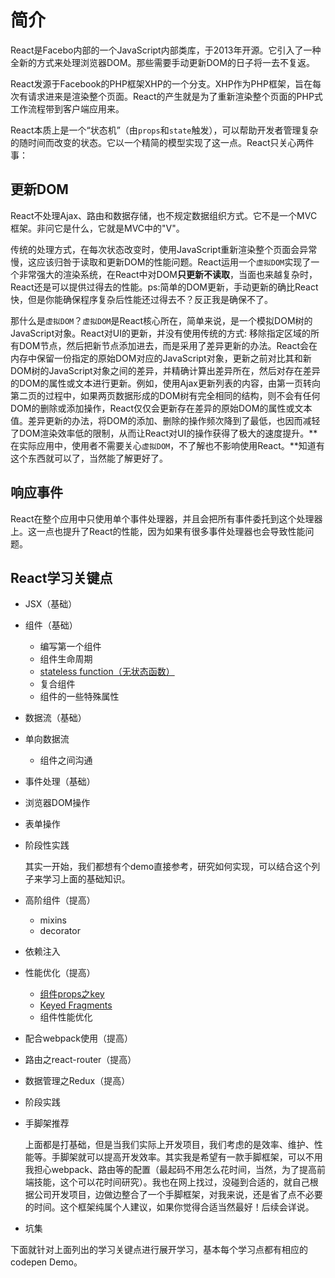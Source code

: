 # 简介

React是Facebo内部的一个JavaScript内部类库，于2013年开源。它引入了一种全新的方式来处理浏览器DOM。那些需要手动更新DOM的日子将一去不复返。

React发源于Facebook的PHP框架XHP的一个分支。XHP作为PHP框架，旨在每次有请求进来是渲染整个页面。React的产生就是为了重新渲染整个页面的PHP式工作流程带到客户端应用来。

React本质上是一个“状态机”（由`props`和`state`触发），可以帮助开发者管理复杂的随时间而改变的状态。它以一个精简的模型实现了这一点。React只关心两件事：

## 更新DOM

React不处理Ajax、路由和数据存储，也不规定数据组织方式。它不是一个MVC框架。非问它是什么，它就是MVC中的"V"。

传统的处理方式，在每次状态改变时，使用JavaScript重新渲染整个页面会异常慢，这应该归咎于读取和更新DOM的性能问题。React运用一个`虚拟DOM`实现了一个非常强大的渲染系统，在React中对DOM**只更新不读取**，当面也来越复杂时，React还是可以提供过得去的性能。ps:简单的DOM更新，手动更新的确比React快，但是你能确保程序复杂后性能还过得去不？反正我是确保不了。

那什么是`虚拟DOM`？`虚拟DOM`是React核心所在，简单来说，是一个模拟DOM树的JavaScript对象。React对UI的更新，并没有使用传统的方式: 移除指定区域的所有DOM节点，然后把新节点添加进去，而是采用了差异更新的办法。React会在内存中保留一份指定的原始DOM对应的JavaScript对象，更新之前对比其和新DOM树的JavaScript对象之间的差异，并精确计算出差异所在，然后对存在差异的DOM的属性或文本进行更新。例如，使用Ajax更新列表的内容，由第一页转向第二页的过程中，如果两页数据形成的DOM树有完全相同的结构，则不会有任何DOM的删除或添加操作，React仅仅会更新存在差异的原始DOM的属性或文本值。差异更新的办法，将DOM的添加、删除的操作频次降到了最低，也因而减轻了DOM渲染效率低的限制，从而让React对UI的操作获得了极大的速度提升。**在实际应用中，使用者不需要关心`虚拟DOM`，不了解也不影响使用React。**知道有这个东西就可以了，当然能了解更好了。

## 响应事件

React在整个应用中只使用单个事件处理器，并且会把所有事件委托到这个处理器上。这一点也提升了React的性能，因为如果有很多事件处理器也会导致性能问题。

## React学习关键点

- JSX（基础）
- 组件（基础）
  - 编写第一个组件
  - 组件生命周期
  - [stateless function（无状态函数）](https://facebook.github.io/react/docs/reusable-components.html#stateless-functions)
  - 复合组件
  - 组件的一些特殊属性


- 数据流（基础）

- 单向数据流

  - 组件之间沟通

- 事件处理（基础）

- 浏览器DOM操作

- 表单操作

- 阶段性实践

   其实一开始，我们都想有个demo直接参考，研究如何实现，可以结合这个列子来学习上面的基础知识。

- 高阶组件（提高）

  - mixins
  - decorator

- 依赖注入

- 性能优化（提高）

  - [组件props之key](https://facebook.github.io/react/docs/reconciliation.html)
  - [Keyed Fragments](https://facebook.github.io/react/docs/create-fragment-zh-CN.html)
  - 组件性能优化


- 配合webpack使用（提高）

- 路由之react-router（提高）

- 数据管理之Redux（提高）

- 阶段实践

- 手脚架推荐

  上面都是打基础，但是当我们实际上开发项目，我们考虑的是效率、维护、性能等。手脚架就可以提高开发效率。其实我是希望有一款手脚框架，可以不用我担心webpack、路由等的配置（最起码不用怎么花时间，当然，为了提高前端技能，这个可以花时间研究）。我也在网上找过，没碰到合适的，就自己根据公司开发项目，边做边整合了一个手脚框架，对我来说，还是省了点不必要的时间。这个框架纯属个人建议，如果你觉得合适当然最好！后续会详说。

- 坑集

下面就针对上面列出的学习关键点进行展开学习，基本每个学习点都有相应的codepen Demo。